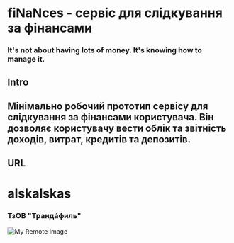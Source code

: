 # fiNaNces - сервіс для слідкування за фінансами

### It's not about having lots of money. It's knowing how to manage it.

## Intro
## Мінімально робочий прототип сервісу для слідкування за фінансами користувача. Він дозволяє користувачу вести облік та звітність доходів, витрат, кредитів та депозитів.

## URL
# alskalskas
### ТзОВ "Трандáфиль"

![My Remote Image](https://i.pinimg.com/474x/90/16/e2/9016e223624cc58d77dc5e157e73341c.jpg)